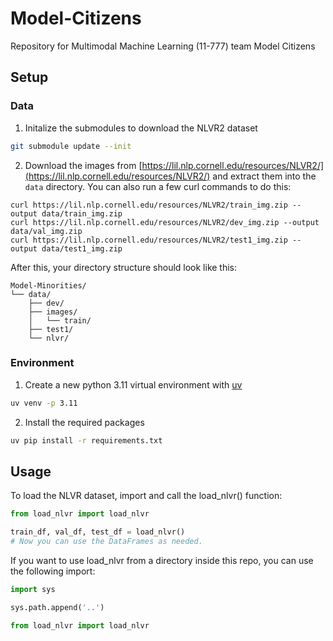 # Model-Citizens
Repository for Multimodal Machine Learning (11-777) team Model Citizens

## Setup

### Data
1. Initalize the submodules to download the NLVR2 dataset
```bash
git submodule update --init
```

2. Download the images from [https://lil.nlp.cornell.edu/resources/NLVR2/](https://lil.nlp.cornell.edu/resources/NLVR2/) and extract them into the `data` directory. You can also run a few curl commands to do this:
```
curl https://lil.nlp.cornell.edu/resources/NLVR2/train_img.zip --output data/train_img.zip
curl https://lil.nlp.cornell.edu/resources/NLVR2/dev_img.zip --output data/val_img.zip
curl https://lil.nlp.cornell.edu/resources/NLVR2/test1_img.zip --output data/test1_img.zip
```
After this, your directory structure should look like this:
```
Model-Minorities/
└── data/
    ├── dev/
    ├── images/
    │   └── train/
    ├── test1/
    └── nlvr/
```

### Environment
1. Create a new python 3.11 virtual environment with [uv](https://github.com/astral-sh/uv)
```bash
uv venv -p 3.11
```

2. Install the required packages
```bash
uv pip install -r requirements.txt
```

## Usage

To load the NLVR dataset, import and call the load_nlvr() function:
```python
from load_nlvr import load_nlvr

train_df, val_df, test_df = load_nlvr()
# Now you can use the DataFrames as needed.
```

If you want to use load_nlvr from a directory inside this repo, you can use the following import:
```python
import sys

sys.path.append('..')

from load_nlvr import load_nlvr
```

